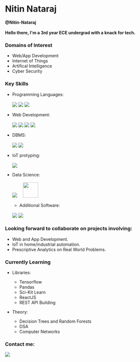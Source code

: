# Nitin Nataraj
**@Nitin-Nataraj**
<br>
<br>
**__Hello there, I'm a 3rd year ECE undergrad with a knack for tech.__**
<br>

### Domains of Interest
   + Web/App Development
   + Internet of Things
   + Artifical Intelligence
   + Cyber Security
   
### Key Skills 
   + Programming Languages: <br><br>
     <img src="https://img.icons8.com/color/50/000000/c-plus-plus-logo.png"/>
     <img src="https://img.icons8.com/color/48/000000/python--v1.png"/>
     <img src="https://img.icons8.com/color/50/000000/java-coffee-cup-logo--v1.png"/>
     
   + Web Development: <br><br>
     <img src="https://img.icons8.com/color/48/000000/html-5.png"/>
     <img src="https://img.icons8.com/color/48/000000/css3.png"/>
     <img src="https://img.icons8.com/color/48/000000/bootstrap.png"/>
     <img src="https://img.icons8.com/color/48/000000/javascript--v1.png"/>
     
   + DBMS:<br><br>
    <img src="https://img.icons8.com/color/48/000000/mysql-logo.png"/>
    <img src="https://img.icons8.com/color/48/000000/mongodb.png"/>
   
   + IoT protyping: <br><br>
     <img src="https://img.icons8.com/fluency/48/000000/arduino.png"/>
   
   + Data Science: <br><br>
     <img src="https://img.icons8.com/fluency/48/000000/matlab.png"/>
     &nbsp;&nbsp;&nbsp;&nbsp;<img src="https://www.r-project.org/Rlogo.png" height="50px">
     
     + Additional Software: <br><br>
     <img src="https://img.icons8.com/fluency/48/000000/adobe-photoshop.png"/>
     <img src="https://img.icons8.com/color/48/000000/adobe-premiere-pro--v1.png"/>  


### Looking forward to collaborate on projects involving:
   +  Web and App Development.
   +  IoT in home/industrial automation.
   +  Prescriptive Analytics on Real World Problems.

### Currently Learning
   + Libraries:
      - Tensorflow
      - Pandas
      - Sci-Kit Learn
      - ReactJS
      - REST API Building

   + Theory:
      - Decision Trees and Random Forests 
      - DSA
      - Computer Networks

 

### Contact me:
   [<img src="https://img.icons8.com/color/50/000000/linkedin.png"/>](https://www.linkedin.com/in/nitin-nataraj/)
   


<!---
<a href="https://icons8.com/icon/GPfHz0SM85FX/java">Java icon by Icons8</a>
--->
